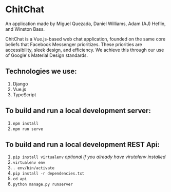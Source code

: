 # ChitChat

An application made by Miguel Quezada, Daniel Williams, Adam (AJ) Heflin, and Winston Bass.

ChitChat is a Vue.js-based web chat application, founded on the same core beliefs that Facebook Messenger prioritizes. These priorities are accessibility, sleek design, and efficiency. We achieve this through our use of Google's Material Design standards.

## Technologies we use:

1. Django
2. Vue.js
3. TypeScript

## To build and run a local development server:

1. `npm install`
2. `npm run serve`

## To build and run a local development REST Api:

1. `pip install virtualenv` _optional if you already have virutalenv installed_
2. `virtualenv env`
3. `. env/bin/activate`
4. `pip install -r dependencies.txt`
5. `cd api`
6. `python manage.py runserver`